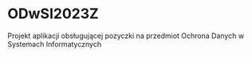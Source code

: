 # ODwSI2023Z
Projekt aplikacji obsługującej pozyczki na przedmiot Ochrona Danych w Systemach Informatycznych 
